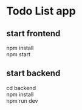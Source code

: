 # Todo List app

## start frontend
npm install\
npm start

## start backend
cd backend\
npm install\
npm run dev
